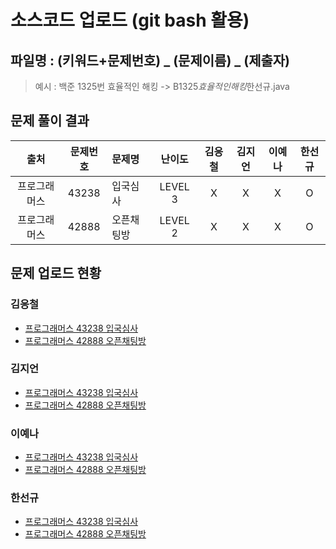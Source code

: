 # 소스코드 업로드 (git bash 활용)

## 파일명 : (키워드+문제번호) _ (문제이름) _ (제출자)

> 예시 : 백준 1325번 효율적인 해킹 -> B1325*효율적인해킹*한선규.java

## 문제 풀이 결과

<!-- Table -->

|     출처     | 문제번호 | 문제명     | 난이도  | 김응철 | 김지언 | 이예나 | 한선규 |
| :----------: | :------: | :--------- | :-----: | :----: | :----: | :----: | :----: |
| 프로그래머스 |  43238   | 입국심사   | LEVEL 3 |   X    |   X    |   X    |   O    |
| 프로그래머스 |  42888   | 오픈채팅방 | LEVEL 2 |   X    |   X    |   X    |   O    |

## 문제 업로드 현황

### 김응철

- [프로그래머스 43238 입국심사]()
- [프로그래머스 42888 오픈채팅방]()

### 김지언

- [프로그래머스 43238 입국심사]()
- [프로그래머스 42888 오픈채팅방]()

### 이예나

- [프로그래머스 43238 입국심사]()
- [프로그래머스 42888 오픈채팅방]()

### 한선규

- [프로그래머스 43238 입국심사](프로그래머스%2043238%20입국심사/P43238_입국심사_한선규.java)
- [프로그래머스 42888 오픈채팅방](프로그래머스%2042888%20오픈채팅방/P42888_오픈채팅방_한선규.java)
